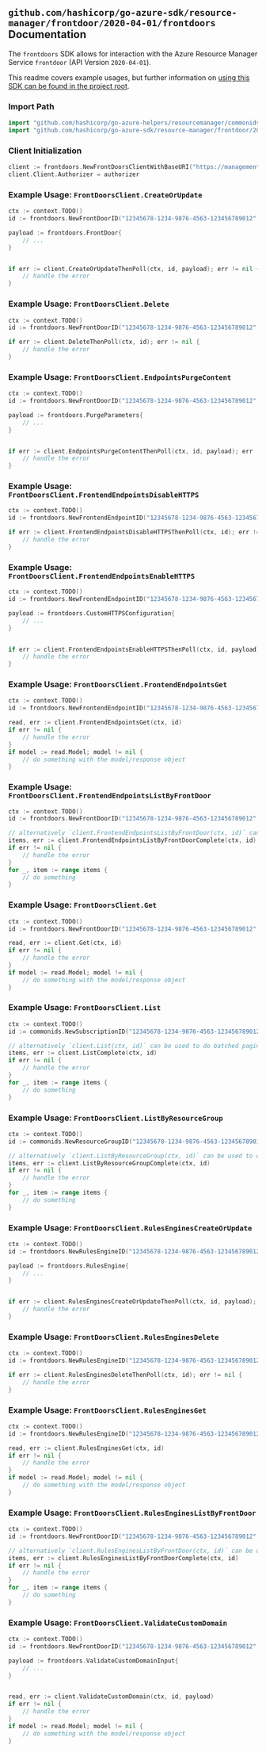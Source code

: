 
## `github.com/hashicorp/go-azure-sdk/resource-manager/frontdoor/2020-04-01/frontdoors` Documentation

The `frontdoors` SDK allows for interaction with the Azure Resource Manager Service `frontdoor` (API Version `2020-04-01`).

This readme covers example usages, but further information on [using this SDK can be found in the project root](https://github.com/hashicorp/go-azure-sdk/tree/main/docs).

### Import Path

```go
import "github.com/hashicorp/go-azure-helpers/resourcemanager/commonids"
import "github.com/hashicorp/go-azure-sdk/resource-manager/frontdoor/2020-04-01/frontdoors"
```


### Client Initialization

```go
client := frontdoors.NewFrontDoorsClientWithBaseURI("https://management.azure.com")
client.Client.Authorizer = authorizer
```


### Example Usage: `FrontDoorsClient.CreateOrUpdate`

```go
ctx := context.TODO()
id := frontdoors.NewFrontDoorID("12345678-1234-9876-4563-123456789012", "example-resource-group", "frontDoorValue")

payload := frontdoors.FrontDoor{
	// ...
}


if err := client.CreateOrUpdateThenPoll(ctx, id, payload); err != nil {
	// handle the error
}
```


### Example Usage: `FrontDoorsClient.Delete`

```go
ctx := context.TODO()
id := frontdoors.NewFrontDoorID("12345678-1234-9876-4563-123456789012", "example-resource-group", "frontDoorValue")

if err := client.DeleteThenPoll(ctx, id); err != nil {
	// handle the error
}
```


### Example Usage: `FrontDoorsClient.EndpointsPurgeContent`

```go
ctx := context.TODO()
id := frontdoors.NewFrontDoorID("12345678-1234-9876-4563-123456789012", "example-resource-group", "frontDoorValue")

payload := frontdoors.PurgeParameters{
	// ...
}


if err := client.EndpointsPurgeContentThenPoll(ctx, id, payload); err != nil {
	// handle the error
}
```


### Example Usage: `FrontDoorsClient.FrontendEndpointsDisableHTTPS`

```go
ctx := context.TODO()
id := frontdoors.NewFrontendEndpointID("12345678-1234-9876-4563-123456789012", "example-resource-group", "frontDoorValue", "frontendEndpointValue")

if err := client.FrontendEndpointsDisableHTTPSThenPoll(ctx, id); err != nil {
	// handle the error
}
```


### Example Usage: `FrontDoorsClient.FrontendEndpointsEnableHTTPS`

```go
ctx := context.TODO()
id := frontdoors.NewFrontendEndpointID("12345678-1234-9876-4563-123456789012", "example-resource-group", "frontDoorValue", "frontendEndpointValue")

payload := frontdoors.CustomHTTPSConfiguration{
	// ...
}


if err := client.FrontendEndpointsEnableHTTPSThenPoll(ctx, id, payload); err != nil {
	// handle the error
}
```


### Example Usage: `FrontDoorsClient.FrontendEndpointsGet`

```go
ctx := context.TODO()
id := frontdoors.NewFrontendEndpointID("12345678-1234-9876-4563-123456789012", "example-resource-group", "frontDoorValue", "frontendEndpointValue")

read, err := client.FrontendEndpointsGet(ctx, id)
if err != nil {
	// handle the error
}
if model := read.Model; model != nil {
	// do something with the model/response object
}
```


### Example Usage: `FrontDoorsClient.FrontendEndpointsListByFrontDoor`

```go
ctx := context.TODO()
id := frontdoors.NewFrontDoorID("12345678-1234-9876-4563-123456789012", "example-resource-group", "frontDoorValue")

// alternatively `client.FrontendEndpointsListByFrontDoor(ctx, id)` can be used to do batched pagination
items, err := client.FrontendEndpointsListByFrontDoorComplete(ctx, id)
if err != nil {
	// handle the error
}
for _, item := range items {
	// do something
}
```


### Example Usage: `FrontDoorsClient.Get`

```go
ctx := context.TODO()
id := frontdoors.NewFrontDoorID("12345678-1234-9876-4563-123456789012", "example-resource-group", "frontDoorValue")

read, err := client.Get(ctx, id)
if err != nil {
	// handle the error
}
if model := read.Model; model != nil {
	// do something with the model/response object
}
```


### Example Usage: `FrontDoorsClient.List`

```go
ctx := context.TODO()
id := commonids.NewSubscriptionID("12345678-1234-9876-4563-123456789012")

// alternatively `client.List(ctx, id)` can be used to do batched pagination
items, err := client.ListComplete(ctx, id)
if err != nil {
	// handle the error
}
for _, item := range items {
	// do something
}
```


### Example Usage: `FrontDoorsClient.ListByResourceGroup`

```go
ctx := context.TODO()
id := commonids.NewResourceGroupID("12345678-1234-9876-4563-123456789012", "example-resource-group")

// alternatively `client.ListByResourceGroup(ctx, id)` can be used to do batched pagination
items, err := client.ListByResourceGroupComplete(ctx, id)
if err != nil {
	// handle the error
}
for _, item := range items {
	// do something
}
```


### Example Usage: `FrontDoorsClient.RulesEnginesCreateOrUpdate`

```go
ctx := context.TODO()
id := frontdoors.NewRulesEngineID("12345678-1234-9876-4563-123456789012", "example-resource-group", "frontDoorValue", "rulesEngineValue")

payload := frontdoors.RulesEngine{
	// ...
}


if err := client.RulesEnginesCreateOrUpdateThenPoll(ctx, id, payload); err != nil {
	// handle the error
}
```


### Example Usage: `FrontDoorsClient.RulesEnginesDelete`

```go
ctx := context.TODO()
id := frontdoors.NewRulesEngineID("12345678-1234-9876-4563-123456789012", "example-resource-group", "frontDoorValue", "rulesEngineValue")

if err := client.RulesEnginesDeleteThenPoll(ctx, id); err != nil {
	// handle the error
}
```


### Example Usage: `FrontDoorsClient.RulesEnginesGet`

```go
ctx := context.TODO()
id := frontdoors.NewRulesEngineID("12345678-1234-9876-4563-123456789012", "example-resource-group", "frontDoorValue", "rulesEngineValue")

read, err := client.RulesEnginesGet(ctx, id)
if err != nil {
	// handle the error
}
if model := read.Model; model != nil {
	// do something with the model/response object
}
```


### Example Usage: `FrontDoorsClient.RulesEnginesListByFrontDoor`

```go
ctx := context.TODO()
id := frontdoors.NewFrontDoorID("12345678-1234-9876-4563-123456789012", "example-resource-group", "frontDoorValue")

// alternatively `client.RulesEnginesListByFrontDoor(ctx, id)` can be used to do batched pagination
items, err := client.RulesEnginesListByFrontDoorComplete(ctx, id)
if err != nil {
	// handle the error
}
for _, item := range items {
	// do something
}
```


### Example Usage: `FrontDoorsClient.ValidateCustomDomain`

```go
ctx := context.TODO()
id := frontdoors.NewFrontDoorID("12345678-1234-9876-4563-123456789012", "example-resource-group", "frontDoorValue")

payload := frontdoors.ValidateCustomDomainInput{
	// ...
}


read, err := client.ValidateCustomDomain(ctx, id, payload)
if err != nil {
	// handle the error
}
if model := read.Model; model != nil {
	// do something with the model/response object
}
```

